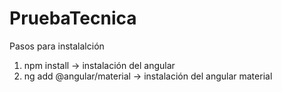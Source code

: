 # PruebaTecnica
Pasos para instalalción
1. npm install -> instalación del angular
2. ng add @angular/material -> instalación del angular material
